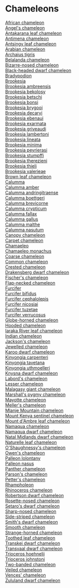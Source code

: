 # Chameleons
[African chameleon](https://en.wikipedia.org/wiki/African_chameleon)<br>
[Angel's chameleon](https://en.wikipedia.org/wiki/Angel%27s_chameleon)<br>
[Antakarana leaf chameleon](https://en.wikipedia.org/wiki/Antakarana_leaf_chameleon)<br>
[Antimena chameleon](https://en.wikipedia.org/wiki/Antimena_chameleon)<br>
[Antsingy leaf chameleon](https://en.wikipedia.org/wiki/Antsingy_leaf_chameleon)<br>
[Arabian chameleon](https://en.wikipedia.org/wiki/Arabian_chameleon)<br>
[Archaius tigris](https://en.wikipedia.org/wiki/Archaius_tigris)<br>
[Belalanda chameleon](https://en.wikipedia.org/wiki/Belalanda_chameleon)<br>
[Bizarre-nosed chameleon](https://en.wikipedia.org/wiki/Bizarre-nosed_chameleon)<br>
[Black-headed dwarf chameleon](https://en.wikipedia.org/wiki/Black-headed_dwarf_chameleon)<br>
[Bradypodion](https://en.wikipedia.org/wiki/Bradypodion)<br>
[Brookesia](https://en.wikipedia.org/wiki/Brookesia)<br>
[Brookesia ambreensis](https://en.wikipedia.org/wiki/Brookesia_ambreensis)<br>
[Brookesia bekolosy](https://en.wikipedia.org/wiki/Brookesia_bekolosy)<br>
[Brookesia betschi](https://en.wikipedia.org/wiki/Brookesia_betschi)<br>
[Brookesia bonsi](https://en.wikipedia.org/wiki/Brookesia_bonsi)<br>
[Brookesia brygooi](https://en.wikipedia.org/wiki/Brookesia_brygooi)<br>
[Brookesia decaryi](https://en.wikipedia.org/wiki/Brookesia_decaryi)<br>
[Brookesia ebenaui](https://en.wikipedia.org/wiki/Brookesia_ebenaui)<br>
[Brookesia exarmata](https://en.wikipedia.org/wiki/Brookesia_exarmata)<br>
[Brookesia griveaudi](https://en.wikipedia.org/wiki/Brookesia_griveaudi)<br>
[Brookesia lambertoni](https://en.wikipedia.org/wiki/Brookesia_lambertoni)<br>
[Brookesia lineata](https://en.wikipedia.org/wiki/Brookesia_lineata)<br>
[Brookesia minima](https://en.wikipedia.org/wiki/Brookesia_minima)<br>
[Brookesia peyrierasi](https://en.wikipedia.org/wiki/Brookesia_peyrierasi)<br>
[Brookesia stumpffi](https://en.wikipedia.org/wiki/Brookesia_stumpffi)<br>
[Brookesia therezieni](https://en.wikipedia.org/wiki/Brookesia_therezieni)<br>
[Brookesia thieli](https://en.wikipedia.org/wiki/Brookesia_thieli)<br>
[Brookesia valerieae](https://en.wikipedia.org/wiki/Brookesia_valerieae)<br>
[Brown leaf chameleon](https://en.wikipedia.org/wiki/Brown_leaf_chameleon)<br>
[Calumma](https://en.wikipedia.org/wiki/Calumma)<br>
[Calumma amber](https://en.wikipedia.org/wiki/Calumma_amber)<br>
[Calumma andringitraense](https://en.wikipedia.org/wiki/Calumma_andringitraense)<br>
[Calumma boettgeri](https://en.wikipedia.org/wiki/Calumma_boettgeri)<br>
[Calumma brevicorne](https://en.wikipedia.org/wiki/Calumma_brevicorne)<br>
[Calumma crypticum](https://en.wikipedia.org/wiki/Calumma_crypticum)<br>
[Calumma fallax](https://en.wikipedia.org/wiki/Calumma_fallax)<br>
[Calumma gallus](https://en.wikipedia.org/wiki/Calumma_gallus)<br>
[Calumma malthe](https://en.wikipedia.org/wiki/Calumma_malthe)<br>
[Calumma nasutum](https://en.wikipedia.org/wiki/Calumma_nasutum)<br>
[Canopy chameleon](https://en.wikipedia.org/wiki/Canopy_chameleon)<br>
[Carpet chameleon](https://en.wikipedia.org/wiki/Carpet_chameleon)<br>
[Chamaeleo](https://en.wikipedia.org/wiki/Chamaeleo)<br>
[Chamaeleo monachus](https://en.wikipedia.org/wiki/Chamaeleo_monachus)<br>
[Coarse chameleon](https://en.wikipedia.org/wiki/Coarse_chameleon)<br>
[Common chameleon](https://en.wikipedia.org/wiki/Common_chameleon)<br>
[Crested chameleon](https://en.wikipedia.org/wiki/Crested_chameleon)<br>
[Drakensberg dwarf chameleon](https://en.wikipedia.org/wiki/Drakensberg_dwarf_chameleon)<br>
[Fischer's chameleon](https://en.wikipedia.org/wiki/Fischer%27s_chameleon)<br>
[Flap-necked chameleon](https://en.wikipedia.org/wiki/Flap-necked_chameleon)<br>
[Furcifer](https://en.wikipedia.org/wiki/Furcifer)<br>
[Furcifer bifidus](https://en.wikipedia.org/wiki/Furcifer_bifidus)<br>
[Furcifer cephalolepis](https://en.wikipedia.org/wiki/Furcifer_cephalolepis)<br>
[Furcifer nicosiai](https://en.wikipedia.org/wiki/Furcifer_nicosiai)<br>
[Furcifer tuzetae](https://en.wikipedia.org/wiki/Furcifer_tuzetae)<br>
[Furcifer verrucosus](https://en.wikipedia.org/wiki/Furcifer_verrucosus)<br>
[Globe-horned chameleon](https://en.wikipedia.org/wiki/Globe-horned_chameleon)<br>
[Hooded chameleon](https://en.wikipedia.org/wiki/Hooded_chameleon)<br>
[Iaraka River leaf chameleon](https://en.wikipedia.org/wiki/Iaraka_River_leaf_chameleon)<br>
[Indian chameleon](https://en.wikipedia.org/wiki/Indian_chameleon)<br>
[Jackson's chameleon](https://en.wikipedia.org/wiki/Jackson%27s_chameleon)<br>
[Jewelled chameleon](https://en.wikipedia.org/wiki/Jewelled_chameleon)<br>
[Karoo dwarf chameleon](https://en.wikipedia.org/wiki/Karoo_dwarf_chameleon)<br>
[Kinyongia carpenteri](https://en.wikipedia.org/wiki/Kinyongia_carpenteri)<br>
[Kinyongia tavetana](https://en.wikipedia.org/wiki/Kinyongia_tavetana)<br>
[Kinyongia uthmoelleri](https://en.wikipedia.org/wiki/Kinyongia_uthmoelleri)<br>
[Knysna dwarf chameleon](https://en.wikipedia.org/wiki/Knysna_dwarf_chameleon)<br>
[Labord's chameleon](https://en.wikipedia.org/wiki/Labord%27s_chameleon)<br>
[Lesser chameleon](https://en.wikipedia.org/wiki/Lesser_chameleon)<br>
[Malagasy giant chameleon](https://en.wikipedia.org/wiki/Malagasy_giant_chameleon)<br>
[Marshall's pygmy chameleon](https://en.wikipedia.org/wiki/Marshall%27s_pygmy_chameleon)<br>
[Mayotte chameleon](https://en.wikipedia.org/wiki/Mayotte_chameleon)<br>
[Meller's chameleon](https://en.wikipedia.org/wiki/Meller%27s_chameleon)<br>
[Mlanje Mountain chameleon](https://en.wikipedia.org/wiki/Mlanje_Mountain_chameleon)<br>
[Mount Kenya sentinel chameleon](https://en.wikipedia.org/wiki/Mount_Kenya_sentinel_chameleon)<br>
[Mount d'Ambre leaf chameleon](https://en.wikipedia.org/wiki/Mount_d%27Ambre_leaf_chameleon)<br>
[Namaqua chameleon](https://en.wikipedia.org/wiki/Namaqua_chameleon)<br>
[Namaqua dwarf chameleon](https://en.wikipedia.org/wiki/Namaqua_dwarf_chameleon)<br>
[Natal Midlands dwarf chameleon](https://en.wikipedia.org/wiki/Natal_Midlands_dwarf_chameleon)<br>
[Naturelle leaf chameleon](https://en.wikipedia.org/wiki/Naturelle_leaf_chameleon)<br>
[O'Shaughnessy's chameleon](https://en.wikipedia.org/wiki/O%27Shaughnessy%27s_chameleon)<br>
[Owen's chameleon](https://en.wikipedia.org/wiki/Owen%27s_chameleon)<br>
[Palleon lolontany](https://en.wikipedia.org/wiki/Palleon_lolontany)<br>
[Palleon nasus](https://en.wikipedia.org/wiki/Palleon_nasus)<br>
[Panther chameleon](https://en.wikipedia.org/wiki/Panther_chameleon)<br>
[Parson's chameleon](https://en.wikipedia.org/wiki/Parson%27s_chameleon)<br>
[Petter's chameleon](https://en.wikipedia.org/wiki/Petter%27s_chameleon)<br>
[Rhampholeon](https://en.wikipedia.org/wiki/Rhampholeon)<br>
[Rhinoceros chameleon](https://en.wikipedia.org/wiki/Rhinoceros_chameleon)<br>
[Robertson dwarf chameleon](https://en.wikipedia.org/wiki/Robertson_dwarf_chameleon)<br>
[Rosette-nosed chameleon](https://en.wikipedia.org/wiki/Rosette-nosed_chameleon)<br>
[Setaro's dwarf chameleon](https://en.wikipedia.org/wiki/Setaro%27s_dwarf_chameleon)<br>
[Sharp-nosed chameleon](https://en.wikipedia.org/wiki/Sharp-nosed_chameleon)<br>
[Side-striped chameleon](https://en.wikipedia.org/wiki/Side-striped_chameleon)<br>
[Smith's dwarf chameleon](https://en.wikipedia.org/wiki/Smith%27s_dwarf_chameleon)<br>
[Smooth chameleon](https://en.wikipedia.org/wiki/Smooth_chameleon)<br>
[Strange-horned chameleon](https://en.wikipedia.org/wiki/Strange-horned_chameleon)<br>
[Toothed leaf chameleon](https://en.wikipedia.org/wiki/Toothed_leaf_chameleon)<br>
[Transkei dwarf chameleon](https://en.wikipedia.org/wiki/Transkei_dwarf_chameleon)<br>
[Transvaal dwarf chameleon](https://en.wikipedia.org/wiki/Transvaal_dwarf_chameleon)<br>
[Trioceros hoehnelii](https://en.wikipedia.org/wiki/Trioceros_hoehnelii)<br>
[Trioceros johnstoni](https://en.wikipedia.org/wiki/Trioceros_johnstoni)<br>
[Two-banded chameleon](https://en.wikipedia.org/wiki/Two-banded_chameleon)<br>
[Veiled chameleon](https://en.wikipedia.org/wiki/Veiled_chameleon)<br>
[Vences' chameleon](https://en.wikipedia.org/wiki/Vences%27_chameleon)<br>
[Zululand dwarf chameleon](https://en.wikipedia.org/wiki/Zululand_dwarf_chameleon)<br>
